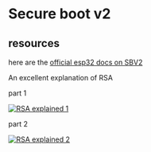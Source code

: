 # Secure boot v2

## resources

here are the [official esp32 docs on SBV2](https://docs.espressif.com/projects/esp-idf/en/latest/esp32/security/secure-boot-v2.html)

An excellent explanation of RSA

part 1

[![RSA explained 1](https://img.youtube.com/vi/4zahvcJ9glg/0.jpg)](https://www.youtube.com/watch?4zahvcJ9glg)

part 2

[![RSA explained 2](https://img.youtube.com/vi/oOcTVTpUsPQ/0.jpg)](https://www.youtube.com/watch?oOcTVTpUsPQ)
